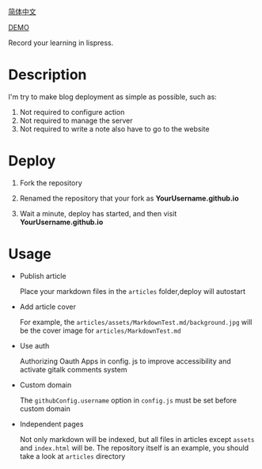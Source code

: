 [简体中文](./README_CN.md)

[DEMO](https://lisnote.github.io)

Record your learning in lispress.

# Description

I'm try to make blog deployment as simple as possible, such as:

1. Not required to configure action
2. Not required to manage the server
3. Not required to write a note also have to go to the website

# Deploy

1. Fork the repository

2. Renamed the repository that your fork as **YourUsername.github.io**

3. Wait a minute, deploy has started, and then visit **YourUsername.github.io**

# Usage

* Publish article
  
  Place your markdown files in the `articles` folder,deploy will autostart
* Add article cover
  
  For example, the `articles/assets/MarkdownTest.md/background.jpg` will be the cover image for `articles/MarkdownTest.md`
* Use auth
  
  Authorizing Oauth Apps in config. js to improve accessibility and activate gitalk comments system
* Custom domain
  
  The `githubConfig.username` option in `config.js` must be set before custom domain
* Independent pages
  
  Not only markdown will be indexed, but all files in articles except `assets` and `index.html` will be. The repository itself is an example, you should take a look at `articles` directory